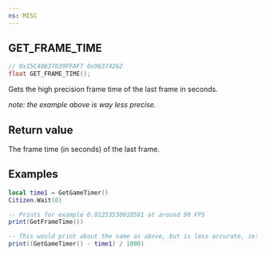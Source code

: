 ```yaml
---
ns: MISC
---
```

## GET_FRAME_TIME

```c
// 0x15C40837039FFAF7 0x96374262
float GET_FRAME_TIME();
```

Gets the high precision frame time of the last frame in seconds.

_note: the example above is way less precise._

## Return value
The frame time (in seconds) of the last frame.

## Examples
```lua
local time1 = GetGameTimer()
Citizen.Wait(0)

-- Prints for example 0.01253530010581 at around 90 FPS
print(GetFrameTime())

-- This would print about the same as above, but is less accurate, ie: 0.012
print((GetGameTimer() - time1) / 1000)
```
